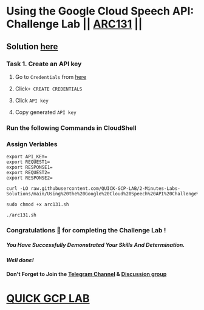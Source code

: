 # Using the Google Cloud Speech API: Challenge Lab || [ARC131](https://www.cloudskillsboost.google/focuses/65993?parent=catalog) ||

## Solution [here](https://youtu.be/5Wzpy6Y2yPk)

### Task 1. Create an API key 

1. Go to `Credentials` from [here](https://console.cloud.google.com/apis/credentials)

2. Click`+ CREATE CREDENTIALS`

3. Click `API key`

4. Copy generated `API key`

### Run the following Commands in CloudShell

### Assign Veriables
```
export API_KEY=
export REQUEST1=
export RESPONSE1=
export REQUEST2=
export RESPONSE2=
```
```
curl -LO raw.githubusercontent.com/QUICK-GCP-LAB/2-Minutes-Labs-Solutions/main/Using%20the%20Google%20Cloud%20Speech%20API%20Challenge%20Lab/arc131.sh

sudo chmod +x arc131.sh

./arc131.sh
```

### Congratulations 🎉 for completing the Challenge Lab !

##### *You Have Successfully Demonstrated Your Skills And Determination.*

#### *Well done!*

#### Don't Forget to Join the [Telegram Channel](https://t.me/quickgcplab) & [Discussion group](https://t.me/quickgcplabchats)

# [QUICK GCP LAB](https://www.youtube.com/@quickgcplab)
